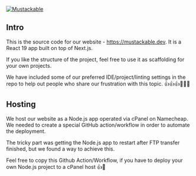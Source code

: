 [![Mustackable](https://avatars.githubusercontent.com/u/200509271?s=96&v=4)](https://mustackable.dev)

## Intro

This is the source code for our website - https://mustackable.dev. It is a React 19 app built on top of Next.js.

If you like the structure of the project, feel free to use it as scaffolding for your own projects.

We have included some of our preferred IDE/project/linting settings in the repo to help out people who share our frustration with this topic. 👍👍👍🐷🐷🐷

## Hosting

We host our website as a Node.js app operated via cPanel on Namecheap. We needed to create a special GitHub action/workflow in order to automate the deployment.

The tricky part was getting the Node.js app to restart after FTP transfer finished, but we found a way to achieve this.

Feel free to copy this Github Action/Workflow, if you have to deploy your own Node.js project to a cPanel host 👍🐷
